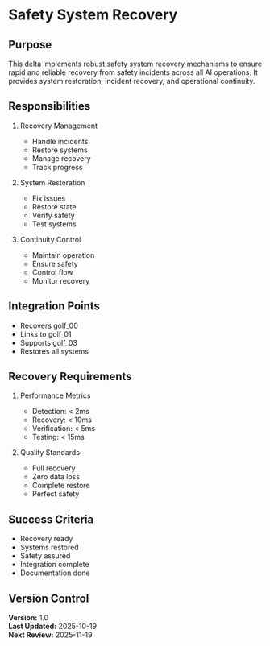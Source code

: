 # Safety System Recovery

## Purpose

This delta implements robust safety system recovery mechanisms to ensure rapid and reliable recovery from safety incidents across all AI operations. It provides system restoration, incident recovery, and operational continuity.

## Responsibilities

1. Recovery Management
   - Handle incidents
   - Restore systems
   - Manage recovery
   - Track progress

2. System Restoration
   - Fix issues
   - Restore state
   - Verify safety
   - Test systems

3. Continuity Control
   - Maintain operation
   - Ensure safety
   - Control flow
   - Monitor recovery

## Integration Points

- Recovers golf_00
- Links to golf_01
- Supports golf_03
- Restores all systems

## Recovery Requirements

1. Performance Metrics
   - Detection: < 2ms
   - Recovery: < 10ms
   - Verification: < 5ms
   - Testing: < 15ms

2. Quality Standards
   - Full recovery
   - Zero data loss
   - Complete restore
   - Perfect safety

## Success Criteria

- Recovery ready
- Systems restored
- Safety assured
- Integration complete
- Documentation done

## Version Control

**Version:** 1.0  
**Last Updated:** 2025-10-19  
**Next Review:** 2025-11-19